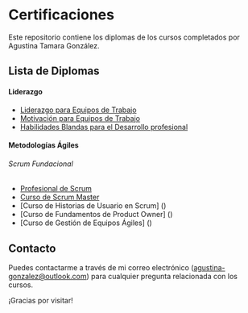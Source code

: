 # Certificaciones

Este repositorio contiene los diplomas de los cursos completados por Agustina Tamara González.

## Lista de Diplomas

#### Liderazgo

  - [Liderazgo para Equipos de Trabajo](https://platzi.com/p/agustinagonzalez8832/curso/1300-course/diploma/detalle/)
  - [Motivación para Equipos de Trabajo](https://platzi.com/p/agustinagonzalez8832/curso/1896-motivacion/diploma/detalle/) 
  - [Habilidades Blandas para el Desarrollo profesional](https://platzi.com/p/agustinagonzalez8832/curso/6570-habilidades-blandas/diploma/detalle/) 
  
#### Metodologías Ágiles
  ###### Scrum Fundacional
  - [Profesional de Scrum](https://platzi.com/p/agustinagonzalez8832/curso/6570-habilidades-blandas/diploma/detalle/)
  - [Curso de Scrum Master](https://platzi.com/p/agustinagonzalez8832/curso/4129-scrum-master/diploma/detalle/)
  - [Curso de Historias de Usuario en Scrum] ()
  - [Curso de Fundamentos de Product Owner] ()
  - [Curso de Gestión de Equipos Ágiles] ()
  
## Contacto

Puedes contactarme a través de mi correo electrónico (agustina-gonzalez@outlook.com) para cualquier pregunta relacionada con los cursos.

¡Gracias por visitar!
